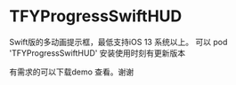 # TFYProgressSwiftHUD
Swift版的多动画提示框，最低支持iOS 13 系统以上。
可以 
pod 'TFYProgressSwiftHUD'  安装使用时刻有更新版本

有需求的可以下载demo 查看。谢谢
